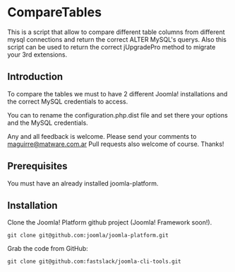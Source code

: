 CompareTables
===========

This is a script that allow to compare different table columns from different mysql 
connections and return the correct ALTER MySQL's querys. Also this script can be 
used to return the correct jUpgradePro method to migrate your 3rd extensions.

## Introduction
To compare the tables we must to have 2 different Joomla! installations and the 
correct MySQL credentials to access.

You can to rename the configuration.php.dist file and set there your options and
the MySQL credentials.

Any and all feedback is welcome. Please send your comments to maguirre@matware.com.ar
 Pull requests also welcome of course. Thanks!

## Prerequisites
You must have an already installed joomla-platform.

## Installation

Clone the Joomla! Platform github project (Joomla! Framework soon!).

```
git clone git@github.com:joomla/joomla-platform.git
```

Grab the code from GitHub: 

```
git clone git@github.com:fastslack/joomla-cli-tools.git
```

